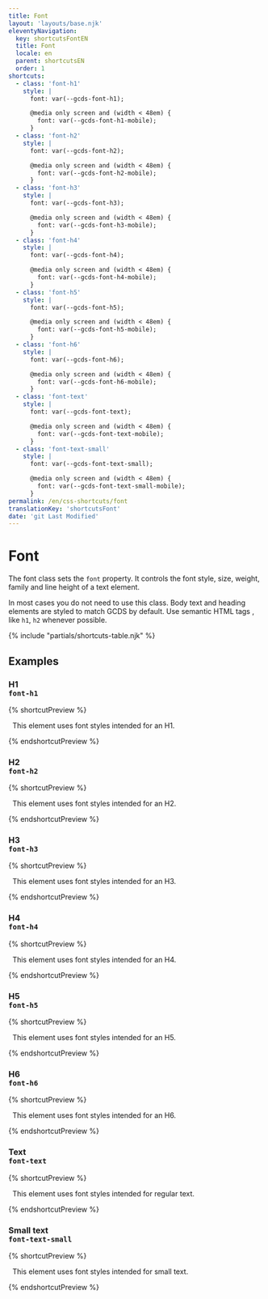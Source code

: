 ```yaml
---
title: Font
layout: 'layouts/base.njk'
eleventyNavigation:
  key: shortcutsFontEN
  title: Font
  locale: en
  parent: shortcutsEN
  order: 1
shortcuts:
  - class: 'font-h1'
    style: |
      font: var(--gcds-font-h1);

      @media only screen and (width < 48em) {
        font: var(--gcds-font-h1-mobile);
      }
  - class: 'font-h2'
    style: |
      font: var(--gcds-font-h2);

      @media only screen and (width < 48em) {
        font: var(--gcds-font-h2-mobile);
      }
  - class: 'font-h3'
    style: |
      font: var(--gcds-font-h3);

      @media only screen and (width < 48em) {
        font: var(--gcds-font-h3-mobile);
      }
  - class: 'font-h4'
    style: |
      font: var(--gcds-font-h4);

      @media only screen and (width < 48em) {
        font: var(--gcds-font-h4-mobile);
      }
  - class: 'font-h5'
    style: |
      font: var(--gcds-font-h5);

      @media only screen and (width < 48em) {
        font: var(--gcds-font-h5-mobile);
      }
  - class: 'font-h6'
    style: |
      font: var(--gcds-font-h6);

      @media only screen and (width < 48em) {
        font: var(--gcds-font-h6-mobile);
      }
  - class: 'font-text'
    style: |
      font: var(--gcds-font-text);

      @media only screen and (width < 48em) {
        font: var(--gcds-font-text-mobile);
      }
  - class: 'font-text-small'
    style: |
      font: var(--gcds-font-text-small);

      @media only screen and (width < 48em) {
        font: var(--gcds-font-text-small-mobile);
      }
permalink: /en/css-shortcuts/font
translationKey: 'shortcutsFont'
date: 'git Last Modified'
---
```


# Font

The font class sets the `font` property. It controls the font style, size, weight, family and line height of a text element.

<gcds-notice type="warning" notice-title-tag="h2" notice-title="Use with caution">
  <gcds-text>In most cases you do not need to use this class. Body text and heading elements are <gcds-link href="{{ links.typography }}">styled to match GCDS by default</gcds-link>. Use semantic HTML tags , like <code>h1</code>, <code>h2</code> whenever possible.</gcds-text>
</gcds-notice>

{% include "partials/shortcuts-table.njk" %}

## Examples

### H1<br/>`font-h1`

{% shortcutPreview %}

<p class="font-h1">
  This element uses font styles intended for an H1.
</p>
{% endshortcutPreview %}

### H2<br/>`font-h2`

{% shortcutPreview %}

<p class="font-h2">
  This element uses font styles intended for an H2.
</p>
{% endshortcutPreview %}

### H3<br/>`font-h3`

{% shortcutPreview %}

<p class="font-h3">
  This element uses font styles intended for an H3.
</p>
{% endshortcutPreview %}

### H4<br/>`font-h4`

{% shortcutPreview %}

<p class="font-h4">
  This element uses font styles intended for an H4.
</p>
{% endshortcutPreview %}

### H5<br/>`font-h5`

{% shortcutPreview %}

<p class="font-h5">
  This element uses font styles intended for an H5.
</p>
{% endshortcutPreview %}

### H6<br/>`font-h6`

{% shortcutPreview %}

<p class="font-h6">
  This element uses font styles intended for an H6.
</p>
{% endshortcutPreview %}

### Text<br/>`font-text`

{% shortcutPreview %}

<p class="font-text">
  This element uses font styles intended for regular text.
</p>
{% endshortcutPreview %}

### Small text<br/>`font-text-small`

{% shortcutPreview %}

<p class="font-text-small">
  This element uses font styles intended for small text.
</p>
{% endshortcutPreview %}
